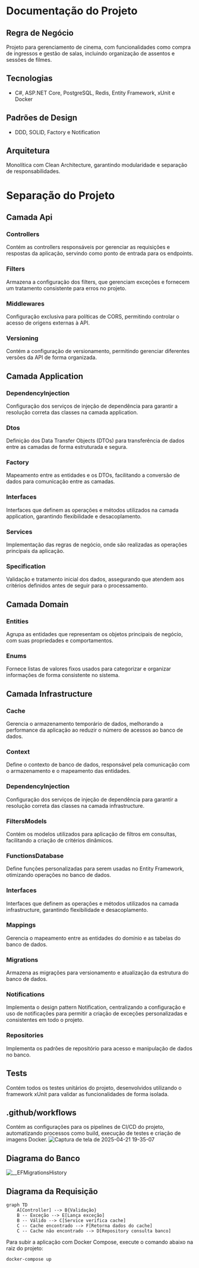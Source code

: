 # Documentação do Projeto

## Regra de Negócio
Projeto para gerenciamento de cinema, com funcionalidades como compra de ingressos e gestão de salas, incluindo organização de assentos e sessões de filmes.

## Tecnologias
- C#, ASP.NET Core, PostgreSQL, Redis, Entity Framework, xUnit e Docker

## Padrões de Design
- DDD, SOLID, Factory e Notification  

## Arquitetura
Monolítica com Clean Architecture, garantindo modularidade e separação de responsabilidades.

# Separação do Projeto

## Camada Api

### Controllers
Contém as controllers responsáveis por gerenciar as requisições e respostas da aplicação, servindo como ponto de entrada para os endpoints.

### Filters
Armazena a configuração dos filters, que gerenciam exceções e fornecem um tratamento consistente para erros no projeto.

### Middlewares
Configuração exclusiva para políticas de CORS, permitindo controlar o acesso de origens externas à API.

### Versioning
Contém a configuração de versionamento, permitindo gerenciar diferentes versões da API de forma organizada.

## Camada Application

### DependencyInjection
Configuração dos serviços de injeção de dependência para garantir a resolução correta das classes na camada application.

### Dtos
Definição dos Data Transfer Objects (DTOs) para transferência de dados entre as camadas de forma estruturada e segura.

### Factory
Mapeamento entre as entidades e os DTOs, facilitando a conversão de dados para comunicação entre as camadas.

### Interfaces
Interfaces que definem as operações e métodos utilizados na camada application, garantindo flexibilidade e desacoplamento.

### Services
Implementação das regras de negócio, onde são realizadas as operações principais da aplicação.

### Specification
Validação e tratamento inicial dos dados, assegurando que atendem aos critérios definidos antes de seguir para o processamento.

## Camada Domain

### Entities
Agrupa as entidades que representam os objetos principais de negócio, com suas propriedades e comportamentos.

### Enums
Fornece listas de valores fixos usados para categorizar e organizar informações de forma consistente no sistema.


## Camada Infrastructure

### Cache  
Gerencia o armazenamento temporário de dados, melhorando a performance da aplicação ao reduzir o número de acessos ao banco de dados.

### Context  
Define o contexto de banco de dados, responsável pela comunicação com o armazenamento e o mapeamento das entidades.

### DependencyInjection  
Configuração dos serviços de injeção de dependência para garantir a resolução correta das classes na camada infrastructure.

### FiltersModels  
Contém os modelos utilizados para aplicação de filtros em consultas, facilitando a criação de critérios dinâmicos.

### FunctionsDatabase  
Define funções personalizadas para serem usadas no Entity Framework, otimizando operações no banco de dados.

### Interfaces  
Interfaces que definem as operações e métodos utilizados na camada infrastructure, garantindo flexibilidade e desacoplamento.

### Mappings  
Gerencia o mapeamento entre as entidades do domínio e as tabelas do banco de dados.

### Migrations  
Armazena as migrações para versionamento e atualização da estrutura do banco de dados.

### Notifications  
Implementa o design pattern Notification, centralizando a configuração e uso de notificações para permitir a criação de exceções personalizadas e consistentes em todo o projeto.

### Repositories  
Implementa os padrões de repositório para acesso e manipulação de dados no banco.


## Tests
Contém todos os testes unitários do projeto, desenvolvidos utilizando o framework xUnit para validar as funcionalidades de forma isolada.

## .github/workflows 
Contém as configurações para os pipelines de CI/CD do projeto, automatizando processos como build, execução de testes e criação de imagens Docker.
![Captura de tela de 2025-04-21 19-35-07](https://github.com/user-attachments/assets/9e1d9c43-d55f-4f96-b7b0-5026ffc855db)

## Diagrama do Banco
![__EFMigrationsHistory](https://github.com/user-attachments/assets/c64e1ed6-cdba-4dd0-bf70-2fefad897c8d)

## Diagrama da Requisição

```mermaid
graph TD
    A[Controller] --> B{Validação}
    B -- Exceção --> E[Lança exceção]
    B -- Válido --> C[Service verifica cache]
    C -- Cache encontrado --> F[Retorna dados do cache]
    C -- Cache não encontrado --> D[Repository consulta banco]

```

Para subir a aplicação com Docker Compose, execute o comando abaixo na raiz do projeto:

```bash
docker-compose up
```
